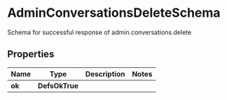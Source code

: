 

# AdminConversationsDeleteSchema

Schema for successful response of admin.conversations.delete

## Properties

| Name | Type | Description | Notes |
|------------ | ------------- | ------------- | -------------|
|**ok** | **DefsOkTrue** |  |  |



